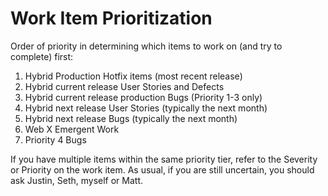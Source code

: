 # Work Item Prioritization

Order of priority in determining which items to work on (and try to complete) first:

1. Hybrid Production Hotfix items (most recent release)
1. Hybrid current release User Stories and Defects
1. Hybrid current release production Bugs (Priority 1-3 only)
1. Hybrid next release User Stories (typically the next month)
1. Hybrid next release Bugs (typically the next month)
1. Web X Emergent Work
1. Priority 4 Bugs

If you have multiple items within the same priority tier, refer to the Severity or Priority on the work item. As usual, if you are still uncertain, you should ask Justin, Seth, myself or Matt.

